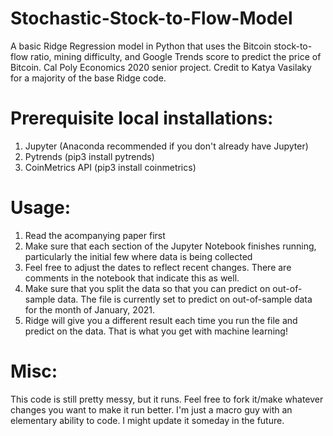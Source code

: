 # Stochastic-Stock-to-Flow-Model

A basic Ridge Regression model in Python that uses the Bitcoin stock-to-flow ratio, mining difficulty, and Google Trends score to predict the price of Bitcoin. Cal Poly Economics 2020 senior project. Credit to Katya Vasilaky for a majority of the base Ridge code. 

# Prerequisite local installations:
1) Jupyter (Anaconda recommended if you don't already have Jupyter)
2) Pytrends (pip3 install pytrends)
3) CoinMetrics API (pip3 install coinmetrics)

# Usage:
1) Read the acompanying paper first
2) Make sure that each section of the Jupyter Notebook finishes running, particularly the initial few where data is being collected 
3) Feel free to adjust the dates to reflect recent changes. There are comments in the notebook that indicate this as well. 
4) Make sure that you split the data so that you can predict on out-of-sample data. The file is currently set to predict on out-of-sample data for the month of January, 2021.
5) Ridge will give you a different result each time you run the file and predict on the data. That is what you get with machine learning!

# Misc:
This code is still pretty messy, but it runs. Feel free to fork it/make whatever changes you want to make it run better. I'm just a macro guy with an elementary ability to code. I might update it someday in the future. 

